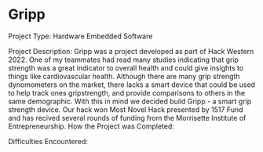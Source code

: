 # Gripp

Project Type:
Hardware
Embedded Software

Project Description:
Gripp was a project developed as part of Hack Western 2022. One of my teammates had read many studies indicating that grip strength was a great indicator to overall health and could give insights to things like cardiovascular health. Although there are many grip strength dynomometers on the market, there lacks a smart device that could be used to help track ones gripstrength, and provide comparisons to others in the same demographic. With this in mind we decided build Gripp - a smart grip strength device. Our hack won Most Novel Hack presented by 1517 Fund and has recived several rounds of funding from the Morrisette Institute of Entrepreneurship.
How the Project was Completed:

Difficulties Encountered:

